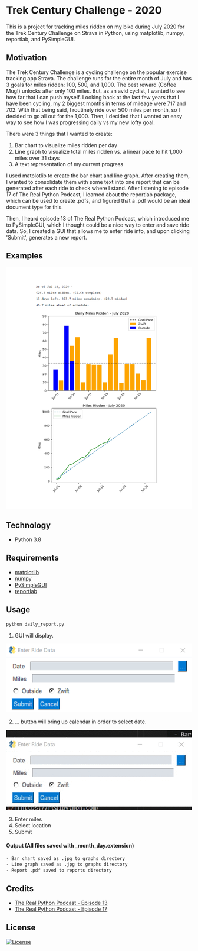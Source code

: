 # Trek Century Challenge - 2020  
This is a project for tracking miles ridden on my bike during July 2020 for the Trek Century Challenge on Strava in Python, using matplotlib, numpy, reportlab, and PySimpleGUI. 

## Motivation
The Trek Century Challenge is a cycling challenge on the popular exercise tracking app Strava. The challenge runs for the entire month of July and has 3 goals for miles ridden: 100, 500, and 1,000. The best reward (Coffee Mug!) unlocks after only 100 miles. But, as an avid cyclist, I wanted to see how far that I can push myself. Looking back at the last few years that I have been cycling, my 2 biggest months in terms of mileage were 717 and 702. With that being said, I routinely ride over 500 miles per month, so I decided to go all out for the 1,000. Then, I decided that I wanted an easy way to see how I was progressing daily vs my new lofty goal.  

There were 3 things that I wanted to create:
1. Bar chart to visualize miles ridden per day  
2. Line graph to visualize total miles ridden vs. a linear pace to hit 1,000 miles over 31 days  
3. A text representation of my current progress

I used matplotlib to create the bar chart and line graph. After creating them, I wanted to consolidate them with some text into one report that can be generated after each ride to check where I stand. After listening to episode 17 of The Real Python Podcast, I learned about the reportlab package, which can be used to create .pdfs, and figured that a .pdf would be an ideal document type for this.

Then, I heard episode 13 of The Real Python Podcast, which introduced me to PySimpleGUI, which I thought could be a nice way to enter and save ride data. So, I created a GUI that allows me to enter ride info, and upon clicking 'Submit', generates a new report.

## Examples
<p align='center'>
    <img src='https://github.com/dcribb19/trek_century_challenge/blob/master/examples/report.png'>
</p>

## Technology  
- Python 3.8

## Requirements
- [matplotlib](https://matplotlib.org/)
- [numpy](https://numpy.org/)
- [PySimpleGUI](https://pysimplegui.readthedocs.io/en/latest/)
- [reportlab](https://www.reportlab.com/dev/opensource/)

## Usage
```python
python daily_report.py
```
1. GUI will display.  
<p align='center'>
    <img src='https://github.com/dcribb19/trek_century_challenge/blob/master/examples/gui.png'>
</p>

2. ... button will bring up calendar in order to select date.  
<p align='center'>
    <img src='https://github.com/dcribb19/trek_century_challenge/blob/master/examples/calendar.gif'>
</p>  

3. Enter miles  
4. Select location
5. Submit 
#### Output (All files saved with _month_day.extension)  
    - Bar chart saved as .jpg to graphs directory
    - Line graph saved as .jpg to graphs directory
    - Report .pdf saved to reports directory

## Credits  
- [The Real Python Podcast - Episode 13](https://realpython.com/podcasts/rpp/13/)  
- [The Real Python Podcast - Episode 17](https://realpython.com/podcasts/rpp/17/)  

## License
[![License](https://img.shields.io/badge/License-BSD%202--Clause-orange.svg)](https://opensource.org/licenses/BSD-2-Clause)